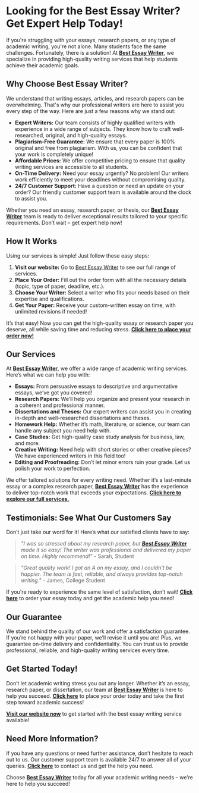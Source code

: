 # Looking for the Best Essay Writer? Get Expert Help Today!

If you're struggling with your essays, research papers, or any type of academic writing, you're not alone. Many students face the same challenges. Fortunately, there is a solution! At **[Best Essay Writer](https://tinyurl.com/topessay?keyword=best+essay+writer)**, we specialize in providing high-quality writing services that help students achieve their academic goals.

## Why Choose Best Essay Writer?

We understand that writing essays, articles, and research papers can be overwhelming. That's why our professional writers are here to assist you every step of the way. Here are just a few reasons why we stand out:

- **Expert Writers:** Our team consists of highly qualified writers with experience in a wide range of subjects. They know how to craft well-researched, original, and high-quality essays.
- **Plagiarism-Free Guarantee:** We ensure that every paper is 100% original and free from plagiarism. With us, you can be confident that your work is completely unique!
- **Affordable Prices:** We offer competitive pricing to ensure that quality writing services are accessible to all students.
- **On-Time Delivery:** Need your essay urgently? No problem! Our writers work efficiently to meet your deadlines without compromising quality.
- **24/7 Customer Support:** Have a question or need an update on your order? Our friendly customer support team is available around the clock to assist you.

Whether you need an essay, research paper, or thesis, our **[Best Essay Writer](https://tinyurl.com/topessay?keyword=best+essay+writer)** team is ready to deliver exceptional results tailored to your specific requirements. Don’t wait – get expert help now!

## How It Works

Using our services is simple! Just follow these easy steps:

1. **Visit our website:** Go to [Best Essay Writer](https://tinyurl.com/topessay?keyword=best+essay+writer) to see our full range of services.
2. **Place Your Order:** Fill out the order form with all the necessary details (topic, type of paper, deadline, etc.).
3. **Choose Your Writer:** Select a writer who fits your needs based on their expertise and qualifications.
4. **Get Your Paper:** Receive your custom-written essay on time, with unlimited revisions if needed!

It’s that easy! Now you can get the high-quality essay or research paper you deserve, all while saving time and reducing stress. **[Click here to place your order now!](https://tinyurl.com/topessay?keyword=best+essay+writer)**

## Our Services

At **[Best Essay Writer](https://tinyurl.com/topessay?keyword=best+essay+writer)**, we offer a wide range of academic writing services. Here’s what we can help you with:

- **Essays:** From persuasive essays to descriptive and argumentative essays, we’ve got you covered!
- **Research Papers:** We’ll help you organize and present your research in a coherent and professional manner.
- **Dissertations and Theses:** Our expert writers can assist you in creating in-depth and well-researched dissertations and theses.
- **Homework Help:** Whether it’s math, literature, or science, our team can handle any subject you need help with.
- **Case Studies:** Get high-quality case study analysis for business, law, and more.
- **Creative Writing:** Need help with short stories or other creative pieces? We have experienced writers in this field too!
- **Editing and Proofreading:** Don’t let minor errors ruin your grade. Let us polish your work to perfection.

We offer tailored solutions for every writing need. Whether it’s a last-minute essay or a complex research paper, **[Best Essay Writer](https://tinyurl.com/topessay?keyword=best+essay+writer)** has the experience to deliver top-notch work that exceeds your expectations. **[Click here to explore our full services.](https://tinyurl.com/topessay?keyword=best+essay+writer)**

## Testimonials: See What Our Customers Say

Don’t just take our word for it! Here’s what our satisfied clients have to say:

> _"I was so stressed about my research paper, but **[Best Essay Writer](https://tinyurl.com/topessay?keyword=best+essay+writer)** made it so easy! The writer was professional and delivered my paper on time. Highly recommend!"_ - Sarah, Student

> _"Great quality work! I got an A on my essay, and I couldn’t be happier. The team is fast, reliable, and always provides top-notch writing."_ - James, College Student

If you're ready to experience the same level of satisfaction, don’t wait! **[Click here](https://tinyurl.com/topessay?keyword=best+essay+writer)** to order your essay today and get the academic help you need!

## Our Guarantee

We stand behind the quality of our work and offer a satisfaction guarantee. If you’re not happy with your paper, we’ll revise it until you are! Plus, we guarantee on-time delivery and confidentiality. You can trust us to provide professional, reliable, and high-quality writing services every time.

## Get Started Today!

Don’t let academic writing stress you out any longer. Whether it’s an essay, research paper, or dissertation, our team at **[Best Essay Writer](https://tinyurl.com/topessay?keyword=best+essay+writer)** is here to help you succeed. **[Click here](https://tinyurl.com/topessay?keyword=best+essay+writer)** to place your order today and take the first step toward academic success!

**[Visit our website now](https://tinyurl.com/topessay?keyword=best+essay+writer)** to get started with the best essay writing service available!

## Need More Information?

If you have any questions or need further assistance, don’t hesitate to reach out to us. Our customer support team is available 24/7 to answer all of your queries. **[Click here](https://tinyurl.com/topessay?keyword=best+essay+writer)** to contact us and get the help you need.

Choose **[Best Essay Writer](https://tinyurl.com/topessay?keyword=best+essay+writer)** today for all your academic writing needs – we’re here to help you succeed!
